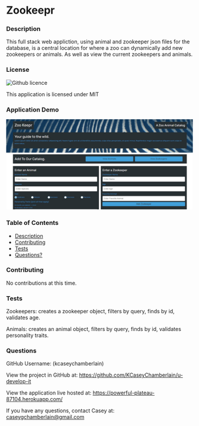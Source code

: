 # Zookeepr

### Description
This full stack web appliction, using animal and zookeeper json files for the database, is a central location for where a zoo can dynamically add new zookeepers or animals. As well as view the current zookeepers and animals.

### License
![Github licence](https://img.shields.io/badge/license-MIT-blue.svg)

This application is licensed under MIT

### Application Demo
![Zookeeper](./public/assets/images/demo.jpg)

### Table of Contents
- [Description](#description)
- [Contributing](#contributing)
- [Tests](#tests)
- [Questions?](#questions)

### Contributing
No contributions at this time.

### Tests
Zookeepers: creates a zookeeper object, filters by query, finds by id, validates age.

Animals: creates an animal object, filters by query, finds by id, validates personality traits.

### Questions
GitHub Username: (kcaseychamberlain) 

View the project in GitHub at: https://github.com/KCaseyChamberlain/u-develop-it

View the application live hosted at: https://powerful-plateau-87104.herokuapp.com/

If you have any questions, contact Casey at: caseygchamberlain@gmail.com